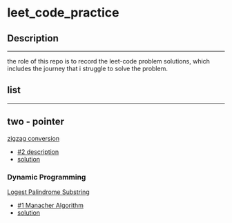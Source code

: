 # leet_code_practice

## Description
---
the role of this repo is to record the leet-code problem solutions, which includes the journey that i struggle to solve the problem.

## list
---

## two - pointer
[zigzag conversion](https://leetcode.com/problems/zigzag-conversion/description/)
- [#2 description](https://github.com/kihoon71/leet_code_practice/issues/2)
- [solution]()

### Dynamic Programming

[Logest Palindrome Substring](https://leetcode.com/problems/longest-palindromic-substring/description/?envType=problem-list-v2&envId=dynamic-programming)  
  - [#1 Manacher Algorithm](https://github.com/kihoon71/leet_code_practice/issues/1)  
  - [solution](https://github.com/kihoon71/leet_code_practice/blob/main/solutions/longest_palindrome_substring.py)

